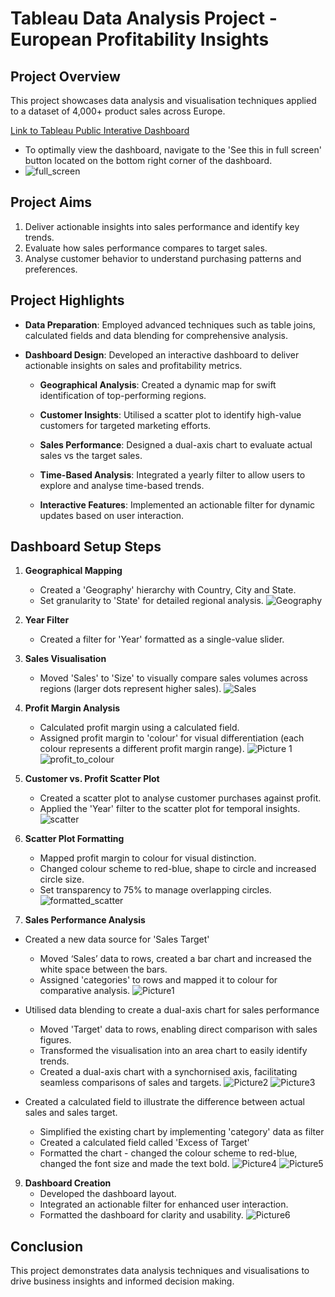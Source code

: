 # Tableau Data Analysis Project - European Profitability Insights

## Project Overview
This project showcases data analysis and visualisation techniques applied to a dataset of 4,000+ product sales across Europe. 

[Link to Tableau Public Interative Dashboard](https://public.tableau.com/app/profile/sonali.tejura/viz/EuropeanProfitabilityInsights/EuropeanProfitabilityInsightsTechnologyOfficeSuppliesandFurniture?publish=yes)
- To optimally view the dashboard, navigate to the 'See this in full screen' button located on the bottom right corner of the dashboard.
- ![full_screen](https://github.com/sonalitejura/portfolio-projects/assets/172199569/0d71818d-c7ea-4062-be17-ebc63dc19571)

## Project Aims
1. Deliver actionable insights into sales performance and identify key trends.
2. Evaluate how sales performance compares to target sales.
3. Analyse customer behavior to understand purchasing patterns and preferences.

## Project Highlights
- **Data Preparation**: Employed advanced techniques such as table joins, calculated fields and data blending for comprehensive analysis.

- **Dashboard Design**: Developed an interactive dashboard to deliver actionable insights on sales and profitability metrics.

  - **Geographical Analysis**: Created a dynamic map for swift identification of top-performing regions.
  
  - **Customer Insights**: Utilised a scatter plot to identify high-value customers for targeted marketing efforts.
  
  - **Sales Performance**: Designed a dual-axis chart to evaluate actual sales vs the target sales.
  
  - **Time-Based Analysis**: Integrated a yearly filter to allow users to explore and analyse time-based trends.
  
  - **Interactive Features**: Implemented an actionable filter for dynamic updates based on user interaction.


## Dashboard Setup Steps

1. **Geographical Mapping**
   - Created a 'Geography' hierarchy with Country, City and State.
   - Set granularity to 'State' for detailed regional analysis.
![Geography](https://github.com/sonalitejura/portfolio-projects/assets/172199569/5b917125-9727-4bea-8449-2a9072db8b9d)

2. **Year Filter**
   - Created a filter for 'Year' formatted as a single-value slider.

3. **Sales Visualisation**
   - Moved 'Sales' to 'Size' to visually compare sales volumes across regions (larger dots represent higher sales).
![Sales](https://github.com/sonalitejura/portfolio-projects/assets/172199569/df22f986-d0a6-44e3-955c-056caaa1f65c)

4. **Profit Margin Analysis**
   - Calculated profit margin using a calculated field.
   - Assigned profit margin to 'colour' for visual differentiation (each colour represents a different profit margin range).
![Picture 1](https://github.com/sonalitejura/portfolio-projects/assets/172199569/416c7ac1-35ff-4ac8-81a9-ef58ad9ae513)
  ![profit_to_colour](https://github.com/sonalitejura/portfolio-projects/assets/172199569/94c69dd3-7809-44c7-8f2d-86f0057b49d2)

5. **Customer vs. Profit Scatter Plot**
   - Created a scatter plot to analyse customer purchases against profit.
   - Applied the 'Year' filter to the scatter plot for temporal insights.
![scatter](https://github.com/sonalitejura/portfolio-projects/assets/172199569/6a6f3d8b-8d00-4669-885b-164b8ed44bce)

6. **Scatter Plot Formatting**
   - Mapped profit margin to colour for visual distinction.
   - Changed colour scheme to red-blue, shape to circle and increased circle size.
   - Set transparency to 75% to manage overlapping circles.
![formatted_scatter](https://github.com/sonalitejura/portfolio-projects/assets/172199569/22779cc5-5813-4a02-9807-548729e2c86e)

7. **Sales Performance Analysis**
- Created a new data source for 'Sales Target'
    - Moved ‘Sales’ data to rows, created a bar chart and increased the white space between the bars.
    - Assigned 'categories' to rows and mapped it to colour for comparative analysis.
     ![Picture1](https://github.com/sonalitejura/portfolio-projects/assets/172199569/fc6a3902-3948-450d-92c4-22cf184bf6b0)

- Utilised data blending to create a dual-axis chart for sales performance
  - Moved 'Target' data to rows, enabling direct comparison with sales figures.
  - Transformed the visualisation into an area chart to easily identify trends.
  - Created a dual-axis chart with a synchornised axis, facilitating seamless comparisons of sales and targets.
  ![Picture2](https://github.com/sonalitejura/portfolio-projects/assets/172199569/42cfa4cb-6361-4943-8c32-a20cc0c898a1)
  ![Picture3](https://github.com/sonalitejura/portfolio-projects/assets/172199569/c16a81e6-fc73-4ae6-a61c-d12f53dc514a)


- Created a calculated field to illustrate the difference between actual sales and sales target.
  - Simplified the existing chart by implementing 'category' data as filter
  - Created a calculated field called 'Excess of Target'
  - Formatted the chart - changed the colour scheme to red-blue, changed the font size and made the text bold.
![Picture4](https://github.com/sonalitejura/portfolio-projects/assets/172199569/c23c74b0-41e9-4c7a-8500-71e5f029bb50)
![Picture5](https://github.com/sonalitejura/portfolio-projects/assets/172199569/5069455b-20af-4c1f-bf4d-083fd955d777)
    
9. **Dashboard Creation**
   - Developed the dashboard layout.
   - Integrated an actionable filter for enhanced user interaction.
   - Formatted the dashboard for clarity and usability.
![Picture6](https://github.com/sonalitejura/portfolio-projects/assets/172199569/913a1688-d95e-48b4-b611-99a61b1c9eeb)

## Conclusion
This project demonstrates data analysis techniques and visualisations to drive business insights and informed decision making. 
